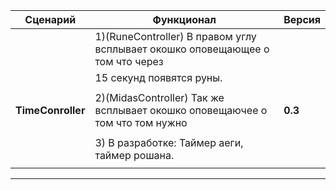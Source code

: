 Сценарий           | Функционал                                                                    | Версия
-------------------|-------------------------------------------------------------------------------|--------
                   | 1)(RuneController) В правом углу всплывает окошко оповещающее о том что через |
                   |  15 секунд появятся  руны.                                                    |   
                   |                                                                               |
**TimeConroller**  | 2)(MidasController) Так же всплывает окошко оповещаючее о том что том нужно   |**0.3**
                   |                                                                               |
                   | 3) В разработке: Таймер аеги, таймер рошана.                                  |
                   |                                                                               |
------------------------------------------------------------------------------------------------------------

